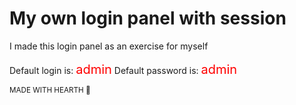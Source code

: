 # My own login panel with session
I made this login panel as an exercise for myself<br><br>
Default login is: <span style="color: red; font-size: 20px;">admin</span>
Default password is: <span style="color: red; font-size: 20px;">admin</span>

<sub>MADE WITH HEARTH 🖤</sub>
